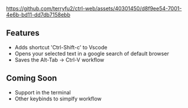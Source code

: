 <!-- markdownlint-disable -->
<p align="center">
 

https://github.com/terryfu2/ctrl-web/assets/40301450/d8f9ee54-7001-4e6b-bd11-dd7db7158ebb


</p>
<!-- markdownlint-enable -->

## Features

* Adds shortcut 'Ctrl-Shift-c' to Vscode
* Opens your selected text in a google search of default browser
* Saves the Alt-Tab -> Ctrl-V workflow

## Coming Soon

* Support in the terminal
* Other keybinds to simplfy workflow